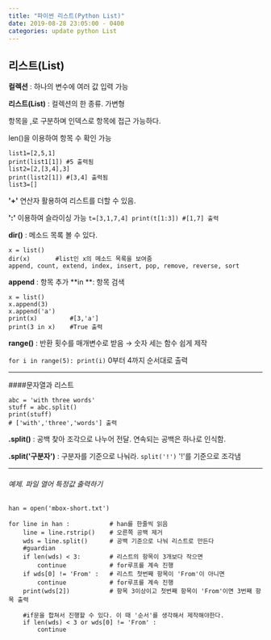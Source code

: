 ```yaml
---
title: "파이썬 리스트(Python List)"
date: 2019-08-28 23:05:00 - 0400
categories: update python List
---
```

## 리스트(List)

**컬렉션** : 하나의 변수에 여러 값 입력 가능

**리스트(List)** : 컬렉션의 한 종류. 가변형

항목을 ,로 구분하며 인덱스로 항목에 접근 가능하다.

len()을 이용하여 항목 수 확인 가능
```
list1=[2,5,1]
print(list1[1]) #5 출력됨
list2=[2,[3,4],3]
print(list2[1]) #[3,4] 출력됨
list3=[] 
```

**'+'** 연산자 활용하여 리스트를 더할 수 있음.

**':'** 이용하여 슬라이싱 가능
`t=[3,1,7,4] print(t[1:3]) #[1,7] 출력`

**dir()** : 메소드 목록 볼 수 있다.
```
x = list()
dir(x)       #list인 x의 메소드 목록을 보여줌
append, count, extend, index, insert, pop, remove, reverse, sort
```

**append** : 항목 추가
**in **: 항목 검색
```
x = list()
x.append(3)
x.append('a')
print(x)         #[3,'a']
print(3 in x)	 #True 출력
```


**range()** : 반환 횟수를 매개변수로 받음 →  숫자 세는 함수 쉽게 제작

`for i in range(5): print(i)` 0부터 4까지 순서대로 출력

- - -

####문자열과 리스트
```
abc = 'with three words'
stuff = abc.split()
print(stuff)
# ['with','three','words'] 출력
```

**.split()** : 공백 찾아 조각으로 나누어 전달. 연속되는 공백은 하나로 인식함.

**.split('구분자')** : 구분자를 기준으로 나눠라. `split('!')` '!'를 기준으로 조각냄

- - -
###### 예제. 파일 열어 특정값 출력하기

```
han = open('mbox-short.txt')

for line in han :          	# han를 한줄씩 읽음
    line = line.rstrip()   	# 오른쪽 공백 제거
    wds = line.split()     	# 공백 기준으로 나눠 리스트로 만든다
    #guardian
    if len(wds) < 3:       	# 리스트의 항목이 3개보다 작으면
        continue           	# for루프를 계속 진행
    if wds[0] != 'From' :  	# 리스트 첫번째 항목이 'From'이 아니면
        continue           	# for루프를 계속 진행
    print(wds[2])          	# 항목 3이상이고 첫번째 항목이 'From'이면 3번째 항목 출력

	#if문을 합쳐서 진행할 수 있다. 이 때 '순서'를 생각해서 제작해야한다.
    if len(wds) < 3 or wds[0] != 'From' :
        continue
```
